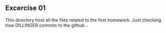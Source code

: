 ## Excercise 01 ##

This directory host all the files related to the first homework.
Just checking how DILLINGER commits to the github...

